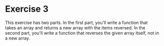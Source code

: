 # Exercise 3

This exercise has two parts. In the first part, you'll write a function that takes an array and returns a new array with the items reversed. In the second part, you'll write a function that reverses the given array itself, not in a new array.
